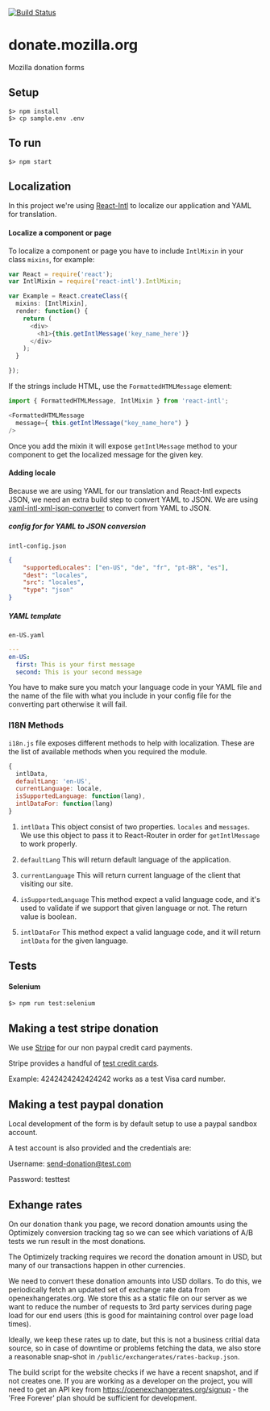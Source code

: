 [![Build Status](https://travis-ci.org/mozilla/donate.mozilla.org.svg?branch=master)](https://travis-ci.org/mozilla/donate.mozilla.org)

# donate.mozilla.org
Mozilla donation forms


## Setup

```
$> npm install
$> cp sample.env .env
```

## To run

```
$> npm start
```

## Localization

In this project we're using [React-Intl](https://github.com/yahoo/react-intl) to localize our application and YAML for translation.

#### Localize a component or page

To localize a component or page you have to include `IntlMixin` in your class `mixins`, for example:

``` typescript
var React = require('react');
var IntlMixin = require('react-intl').IntlMixin;

var Example = React.createClass({
  mixins: [IntlMixin],
  render: function() {
    return (
      <div>
      	<h1>{this.getIntlMessage('key_name_here')}
      </div>
    );
  }

});
```

If the strings include HTML, use the `FormattedHTMLMessage` element:

``` typescript
import { FormattedHTMLMessage, IntlMixin } from 'react-intl';

<FormattedHTMLMessage
  message={ this.getIntlMessage("key_name_here") }
/>
```

Once you add the mixin it will expose `getIntlMessage` method to your component to get the localized message for the given key.

#### Adding locale
Because we are using YAML for our translation and React-Intl expects JSON, we need an extra build step to convert YAML to JSON.
We are using [yaml-intl-xml-json-converter](https://www.npmjs.com/package/yaml-intl-xml-json-converter) to convert from YAML to JSON.

##### config for for YAML to JSON conversion

`intl-config.json`
``` json
{
	"supportedLocales": ["en-US", "de", "fr", "pt-BR", "es"],
	"dest": "locales",
	"src": "locales",
	"type": "json"
}
```

##### YAML template

`en-US.yaml`
``` yaml
---
en-US:
  first: This is your first message
  second: This is your second message
```

You have to make sure you match your language code in your YAML file and the name of the file with what you include in your config file for the converting part otherwise it will fail.

### I18N Methods

`i18n.js` file exposes different methods to help with localization. These are the list of available methods when you required the module.

``` js
{
  intlData,
  defaultLang: 'en-US',
  currentLanguage: locale,
  isSupportedLanguage: function(lang),
  intlDataFor: function(lang)
}
```

1. `intlData`
  This object consist of two properties. `locales` and `messages`. We use this object to pass it to React-Router in order for `getIntlMessage` to work properly.

2. `defaultLang`
  This will return default language of the application.

3. `currentLanguage`
  This will return current language of the client that visiting our site.

4. `isSupportedLanguage`
  This method expect a valid language code, and it's used to validate if we support that given language or not.
  The return value is boolean.

5. `intlDataFor`
  This method expect a valid language code, and it will return `intlData` for the given language.



## Tests

#### Selenium

```
$> npm run test:selenium
```

## Making a test stripe donation

We use [Stripe](https://stripe.com) for our non paypal credit card payments.

Stripe provides a handful of [test credit cards](https://stripe.com/docs/testing#cards).

Example: 4242424242424242 works as a test Visa card number.

## Making a test paypal donation

Local development of the form is by default setup to use a paypal sandbox account.

A test account is also provided and the credentials are:

Username: send-donation@test.com

Password: testtest

## Exhange rates

On our donation thank you page, we record donation amounts using the Optimizely conversion tracking tag so we can see which variations of A/B tests we run result in the most donations.

The Optimizely tracking requires we record the donation amount in USD, but many of our transactions happen in other currencies.

We need to convert these donation amounts into USD dollars. To do this, we periodically fetch an updated set of exchange rate data from openexhangerates.org. We store this as a static file on our server as we want to reduce the number of requests to 3rd party services during page load for our end users (this is good for maintaining control over page load times).

Ideally, we keep these rates up to date, but this is not a business critial data source, so in case of downtime or problems fetching the data, we also store a reasonable snap-shot in `/public/exchangerates/rates-backup.json`.

The build script for the website checks if we have a recent snapshot, and if not creates one. If you are working as a developer on the project, you will need to get an API key from https://openexchangerates.org/signup - the 'Free Forever' plan should be sufficient for development.




